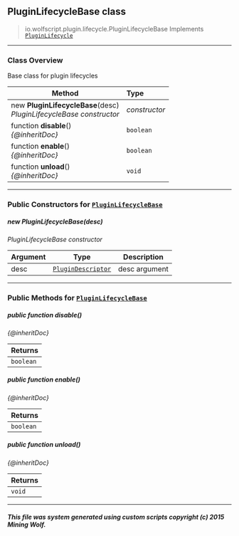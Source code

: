 ## PluginLifecycleBase __class__

>io.wolfscript.plugin.lifecycle.PluginLifecycleBase
>Implements [`PluginLifecycle`](../PluginLifecycle.md)

---

### Class Overview

Base class for plugin lifecycles

Method | Type   
--- | :--- 
new __PluginLifecycleBase__(desc) <br> _PluginLifecycleBase constructor_ | _constructor_
 function __disable__() <br> _{@inheritDoc}_ | `boolean`
 function __enable__() <br> _{@inheritDoc}_ | `boolean`
 function __unload__() <br> _{@inheritDoc}_ | `void`



---

### Public Constructors for [`PluginLifecycleBase`](PluginLifecycleBase.md)

##### <a id='pluginlifecyclebase'></a>new __PluginLifecycleBase__(desc) 

_PluginLifecycleBase constructor_

Argument | Type | Description  
--- | --- | --- 
desc | [`PluginDescriptor`](../PluginDescriptor.md) | desc argument

---

### Public Methods for [`PluginLifecycleBase`](PluginLifecycleBase.md)

##### <a id='disable'></a>public  function __disable__()

_{@inheritDoc}_

Returns | 
--- | 
`boolean` |


##### <a id='enable'></a>public  function __enable__()

_{@inheritDoc}_

Returns | 
--- | 
`boolean` |


##### <a id='unload'></a>public  function __unload__()

_{@inheritDoc}_

Returns | 
--- | 
`void` |


---


##### This file was system generated using custom scripts copyright (c) 2015 Mining Wolf.
	

